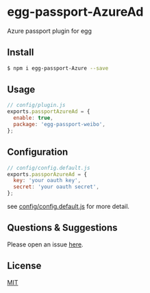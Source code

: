 # egg-passport-AzureAd


Azure passport plugin for egg

## Install

```bash
$ npm i egg-passport-Azure --save
```

## Usage

```js
// config/plugin.js
exports.passportAzureAd = {
  enable: true,
  package: 'egg-passport-weibo',
};
```

## Configuration

```js
// config/config.default.js
exports.passporAzureAd = {
  key: 'your oauth key',
  secret: 'your oauth secret',
};
```

see [config/config.default.js](config/config.default.js) for more detail.

## Questions & Suggestions

Please open an issue [here](https://github.com/eggjs/egg/issues).

## License

[MIT](LICENSE.txt)
